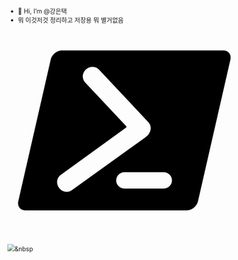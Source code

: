 - 👋 Hi, I’m @강은택
- 뭐 이것저것 정리하고 저장용 뭐 별거없음
<svg role="img" viewBox="0 0 24 24" xmlns="http://www.w3.org/2000/svg"><title>PowerShell</title><path d="M23.181 2.974c.568 0 .923.463.792 1.035l-3.659 15.982c-.13.572-.697 1.035-1.265 1.035H.819c-.568 0-.923-.463-.792-1.035L3.686 4.009c.13-.572.697-1.035 1.265-1.035zm-8.375 9.346c.251-.394.227-.905-.09-1.243L9.122 5.125c-.38-.404-1.037-.407-1.466-.003-.429.402-.468 1.056-.088 1.46l4.662 4.96v.11l-7.42 5.374c-.45.327-.533.977-.187 1.453.346.476.991.597 1.44.27l8.229-5.91c.28-.196.438-.365.514-.52zm-2.796 4.399a.928.928 0 00-.934.923c0 .51.418.923.934.923h4.433a.928.928 0 00.934-.923.928.928 0 00-.934-.923z"/></svg>

<img src="https://img.shields.io/badge/쓰고자하는_텍스트-컬러코드?style=flat-square&logo=simpleicons에서_아이콘이름&logoColor=white"/></a>&nbsp 
